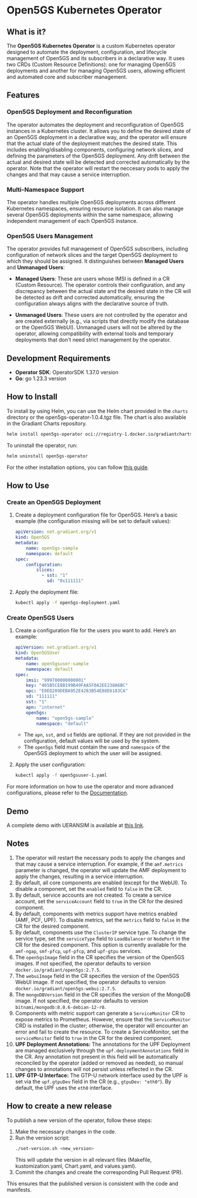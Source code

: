 # Open5GS Kubernetes Operator

## What is it?

The **Open5GS Kubernetes Operator** is a custom Kubernetes operator designed to automate the deployment, configuration, and lifecycle management of Open5GS and its subscribers in a declarative way. It uses two CRDs (Custom Resource Definitions): one for managing Open5GS deployments and another for managing Open5GS users, allowing efficient and automated core and subscriber management.

## Features

### Open5GS Deployment and Reconfiguration

The operator automates the deployment and reconfiguration of Open5GS instances in a Kubernetes cluster. It allows you to define the desired state of an Open5GS deployment in a declarative way, and the operator will ensure that the actual state of the deployment matches the desired state. This includes enabling/disabling components, configuring network slices, and defining the parameters of the Open5GS deployment. Any drift between the actual and desired state will be detected and corrected automatically by the operator. Note that the operator will restart the neccesary pods to apply the changes and that may cause a service interruption.

### Multi-Namespace Support

The operator handles multiple Open5GS deployments across different Kubernetes namespaces, ensuring resource isolation. It can also manage several Open5GS deployments within the same namespace, allowing independent management of each Open5GS instance.

### Open5GS Users Management

The operator provides full management of Open5GS subscribers, including configuration of network slices and the target Open5GS deployment to which they should be assigned. It distinguishes between **Managed Users** and **Unmanaged Users**:

- **Managed Users**: These are users whose IMSI is defined in a CR (Custom Resource). The operator controls their configuration, and any discrepancy between the actual state and the desired state in the CR will be detected as drift and corrected automatically, ensuring the configuration always aligns with the declarative source of truth.
  
- **Unmanaged Users**: These users are not controlled by the operator and are created externally (e.g., via scripts that directly modify the database or the Open5GS WebUI). Unmanaged users will not be altered by the operator, allowing compatibility with external tools and temporary deployments that don't need strict management by the operator.

## Development Requirements

- **Operator SDK**: OperatorSDK 1.37.0 version
- **Go**: go 1.23.3 version

## How to Install

To install by using Helm, you can use the Helm chart provided in the `charts` directory or the open5gs-operator-1.0.4.tgz file. The chart is also available in the Gradiant Charts repository.
```bash
helm install open5gs-operator oci://registry-1.docker.io/gradiantcharts/open5gs-operator --version 1.0.4
```

To uninstall the operator, run:
```bash
helm uninstall open5gs-operator
```

For the other installation options, you can follow [this guide](https://gradiant.github.io/open5gs-operator/docs/installation-options/installation-options.html).

## How to Use

### Create an Open5GS Deployment

1. Create a deployment configuration file for Open5GS. Here’s a basic example (the configuration missing will be set to default values):

    ``` yaml
    apiVersion: net.gradiant.org/v1
    kind: Open5GS
    metadata:
        name: open5gs-sample
        namespace: default
    spec:
        configuration:
            slices:
              - sst: "1"
                sd: "0x111111"
    ```

2. Apply the deployment file:

   ```bash
   kubectl apply -f open5gs-deployment.yaml
   ```

### Create Open5GS Users

1. Create a configuration file for the users you want to add. Here’s an example:

    ```yaml
    apiVersion: net.gradiant.org/v1
    kind: Open5GSUser
    metadata:
        name: open5gsuser-sample
        namespace: default
    spec:
        imsi: "999700000000001"
        key: "465B5CE8B199B49FAA5F0A2EE238A6BC"
        opc: "E8ED289DEBA952E4283B54E88E6183CA"
        sd: "111111"
        sst: "1"
        apn: "internet"
        open5gs:
            name: "open5gs-sample"
            namespace: "default"
    ```

    - The `apn`, `sst`, and `sd` fields are optional. If they are not provided in the configuration, default values will be used by the system.
    - The `open5gs` field must contain the `name` and `namespace` of the Open5GS deployment to which the user will be assigned.

2. Apply the user configuration:

   ```bash
   kubectl apply -f open5gsuser-1.yaml
   ```

For more information on how to use the operator and more advanced configurations, please refer to the [Documentation](https://gradiant.github.io/open5gs-operator/).

## Demo
A complete demo with UERANSIM is available at [this link](https://gradiant.github.io/open5gs-operator/docs/complete-demo-ueransim/complete-demo-ueransim.html).

## Notes
1. The operator will restart the necessary pods to apply the changes and that may cause a service interruption. For example, if the `amf.metrics` parameter is changed, the operator will update the AMF deployment to apply the changes, resulting in a service interruption.
2. By default, all core components are enabled (except for the WebUI). To disable a component, set the `enabled` field to `false` in the CR.
3. By default, service accounts are not created. To create a service account, set the `serviceAccount` field to `true` in the CR for the desired component.
4. By default, components with metrics support have metrics enabled (AMF, PCF, UPF). To disable metrics, set the `metrics` field to `false` in the CR for the desired component.
5. By default, components use the `ClusterIP` service type. To change the service type, set the `serviceType` field to `LoadBalancer` or `NodePort` in the CR for the desired component. This option is currently available for the `amf-ngap`, `smf-pfcp`, `upf-pfcp`, and `upf-gtpu` services.
6. The `open5gsImage` field in the CR specifies the version of the Open5GS images. If not specified, the operator defaults to version `docker.io/gradiant/open5gs:2.7.5`.
7. The `webuiImage` field in the CR specifies the version of the Open5GS WebUI image. If not specified, the operator defaults to version `docker.io/gradiant/open5gs-webui:2.7.5`.
8. The `mongoDBVersion` field in the CR specifies the version of the MongoDB image. If not specified, the operator defaults to version `bitnami/mongodb:8.0.6-debian-12-r0`.
9. Components with metric support can generate a `ServiceMonitor` CR to expose metrics to Prometheus. However, ensure that the `ServiceMonitor` CRD is installed in the cluster; otherwise, the operator will encounter an error and fail to create the resource. To create a ServiceMonitor, set the `serviceMonitor` field to `true` in the CR for the desired component.
10. **UPF Deployment Annotations:** The annotations for the UPF Deployment are managed exclusively through the `upf.deploymentAnnotations` field in the CR. Any annotation not present in this field will be automatically reconciled by the operator (added or removed as needed), so manual changes to annotations will not persist unless reflected in the CR.
11. **UPF GTP-U Interface:** The GTP-U network interface used by the UPF is set via the `upf.gtpuDev` field in the CR (e.g., `gtpuDev: "eth0"`). By default, the UPF uses the `eth0` interface.

## How to create a new release

To publish a new version of the operator, follow these steps:

1. Make the necessary changes in the code.
2. Run the version script:
   ```bash
   ./set-version.sh <new_version>
   ```
   This will update the version in all relevant files (Makefile, kustomization.yaml, Chart.yaml, and values.yaml).
3. Commit the changes and create the corresponding Pull Request (PR).

This ensures that the published version is consistent with the code and manifests.

